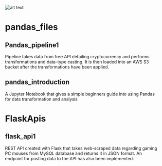 ![alt text](https://tdwi.org/articles/2020/03/23/-/media/TDWI/TDWI/BITW/AI17.jpg)
<h1>pandas_files</h1>
<h2>Pandas_pipeline1</h2>
Pipeline takes data from free API detailing cryptocurrency
and performs transformations and data-type casting. It is then
loaded into an AWS S3 bucket after the transformations have been applied.
<h2>pandas_introduction</h2>
A Jupyter Notebook that gives a simple beginners guide into using Pandas for data
transformation and analysis

<h1>FlaskApis</h1>
<h2>flask_api1</h2>
REST API created with Flask that takes web-scraped data regarding gaming PC mouses 
from MySQL database and returns it in JSON format. An endpoint for posting data 
to the API has also been implemented.

